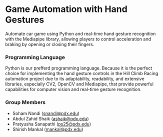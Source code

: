 
# Game Automation with Hand Gestures

Automate car game using Python and real-time hand gesture recognition with the Mediapipe library, allowing players to control acceleration and braking by opening or closing their fingers.


### Programming Language
Python is our prefferd programming language. Because it is the perfect choice for implementing the hand gesture controls in the Hill Climb Racing automation project due to its adaptability, readability, and extensive libraries, especially CV2, OpenCV and Mediapipe, that provide powerful capabilities for computer vision and real-time gesture recognition.
### Group Members
- Soham Nandi (snandi@pdx.edu)
- Abdul Zahid Shaik (ashaik@pdx.edu)
- Pratyusha Sanapathi (ps25@pdx.edu)
- Shirish Mankal (mankal@pdx.edu)
